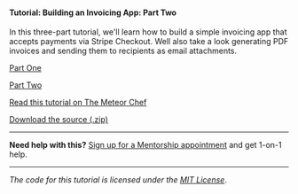 #### Tutorial: Building an Invoicing App: Part Two

In this three-part tutorial, we'll learn how to build a simple invoicing app that accepts payments via Stripe Checkout. Well also take a look generating PDF invoices and sending them to recipients as email attachments.

[Part One](https://themeteorchef.com/tutorials/building-an-invoicing-app)

[Part Two](https://themeteorchef.com/tutorials/building-an-invoicing-app-part-two)

[Read this tutorial on The Meteor Chef](https://themeteorchef.com/tutorials/building-an-invoice-app-part-two)  

[Download the source (.zip)](https://github.com/themeteorchef/building-an-invoicing-app/archive/master.zip)

---

**Need help with this?** [Sign up for a Mentorship appointment](https://themeteorchef.com/mentorship?readme=building-an-invoice-app-part-two) and get 1-on-1 help.

---

_The code for this tutorial is licensed under the [MIT License](http://opensource.org/licenses/MIT)_.
